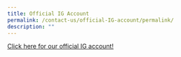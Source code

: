 ```yaml
---
title: Official IG Account
permalink: /contact-us/official-IG-account/permalink/
description: ""
---
```

 [Click here for our official IG account!](https://www.instagram.com/unitysec/) 